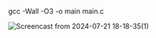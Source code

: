 gcc -Wall -O3 -o main main.c

![Screencast from 2024-07-21 18-18-35(1)](https://github.com/user-attachments/assets/2c1663d7-2c7d-474e-9c4e-75b5f552126b)
